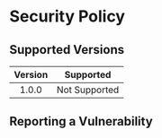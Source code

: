 # Security Policy

## Supported Versions

| Version |   Supported   |
|:-------:|:-------------:|
|  1.0.0  | Not Supported |

## Reporting a Vulnerability
